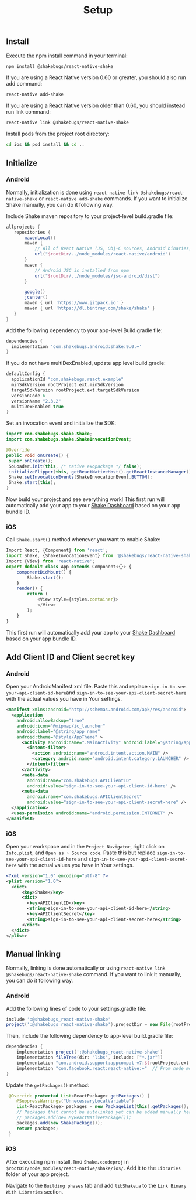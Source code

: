 ﻿---
id: setup
title: Setup
---
## Install
Execute the npm install command in your terminal: 

```bash title="Terminal"
npm install @shakebugs/react-native-shake
```

If you are using a React Native version 0.60 or greater, you should also run add command:

```bash title="Terminal"
react-native add-shake
```

If you are using a React Native version older than 0.60, you should instead run link command:

```bash title="Terminal"
react-native link @shakebugs/react-native-shake
```

Install pods from the project root directory:

```bash title="Terminal"
cd ios && pod install && cd ..
```

## Initialize
### Android
Normally, initialization is done using `react-native link @shakebugs/react-native-shake` or `react-native add-shake` commands.
If you want to initialize Shake manually, you can do it following way.

Include Shake maven repository to your project-level build.gradle file: 

```groovy {16} title="build.gradle"
allprojects {
   repositories {
       mavenLocal()
       maven {
           // All of React Native (JS, Obj-C sources, Android binaries) is installed from npm
           url("$rootDir/../node_modules/react-native/android")
       }
       maven {
           // Android JSC is installed from npm
           url("$rootDir/../node_modules/jsc-android/dist")
       }

       google()
       jcenter()
       maven { url 'https://www.jitpack.io' }
       maven { url 'https://dl.bintray.com/shake/shake' }                                             
   }
}
```

Add the following dependency to your app-level Build.gradle file: 

```groovy {2} title="app/build.gradle"
dependencies {
  implementation 'com.shakebugs.android:shake:9.0.+'                         
}
```

If you do not have multiDexEnabled, update app level build.gradle:

```groovy {7} title="app/build.gradle"
defaultConfig {
  applicationId "com.shakebugs.react.example"
  minSdkVersion rootProject.ext.minSdkVersion
  targetSdkVersion rootProject.ext.targetSdkVersion
  versionCode 6
  versionName "2.3.2"
  multiDexEnabled true                                                        
}
```

Set an invocation event and initialize the SDK: 

```java {1,2,9,10} title="MainApplication.java"
import com.shakebugs.shake.Shake;                                          
import com.shakebugs.shake.ShakeInvocationEvent;                            

@Override
public void onCreate() {
 super.onCreate();
 SoLoader.init(this, /* native exopackage */ false);
 initializeFlipper(this, getReactNativeHost().getReactInstanceManager());
 Shake.setInvocationEvents(ShakeInvocationEvent.BUTTON);                    
 Shake.start(this);                                                        
}
``` 

Now build your project and see everything work! This first run will automatically add your app 
to your [Shake Dashboard](https://app.shakebugs.com) based on your app bundle ID.

### iOS
Call `Shake.start()` method whenever you want to enable Shake:

```javascript {2,6} title="App.js"
Import React, {Component} from 'react';
import Shake, {ShakeInvocationEvent} from '@shakebugs/react-native-shake';
Import {View} from 'react-native';
export default class App extends Component<{}> {
	componentDidMount() {
		Shake.start();                                                          
	}
    render() {
        return (
            <View style={styles.container}>
            </View>
        );
    }
}
```

This first run will automatically add your app to your [Shake Dashboard](https://app.shakebugs.com) based on your app bundle ID.

## Add Client ID and Client secret key 

### Android
Open your AndroidManifest.xml file. Paste this and replace `sign-in-to-see-your-api-client-id-here`and 
`sign-in-to-see-your-api-client-secret-here` with the actual values you have in Your settings.

```xml {13-18} title="AndroidManifest.xml"
<manifest xmlns:android="http://schemas.android.com/apk/res/android">
  <application
    android:allowBackup="true"
    android:icon="@mipmap/ic_launcher"
    android:label="@string/app_name"
    android:theme="@style/AppTheme" >
      <activity android:name=".MainActivity" android:label="@string/app_name" >
        <intent-filter>
          <action android:name="android.intent.action.MAIN" />
          <category android:name="android.intent.category.LAUNCHER" />
        </intent-filter>
      </activity>
      <meta-data                                                             
        android:name="com.shakebugs.APIClientID"
        android:value="sign-in-to-see-your-api-client-id-here" />
      <meta-data                                                             
        android:name="com.shakebugs.APIClientSecret"
        android:value="sign-in-to-see-your-api-client-secret-here" />
  </application>
  <uses-permission android:name="android.permission.INTERNET" />
</manifest>
```

### iOS
Open your workspace and in the `Project Navigator`, right click on `Info.plist`, and `Open as › Source code`. 
Paste this but replace `sign-in-to-see-your-api-client-id-here` and `sign-in-to-see-your-api-client-secret-here` 
with the actual values you have in Your settings.

```xml {4-10} title="Info.plist"
<?xml version="1.0" encoding="utf-8" ?>
<plist version="1.0">
  <dict>
      <key>Shake</key>
      <dict>
        <key>APIClientID</key>                                                
        <string>sign-in-to-see-your-api-client-id-here</string>
        <key>APIClientSecret</key>                                            
        <string>sign-in-to-see-your-api-client-secret-here</string>
      </dict>
  </dict>
</plist>
```

## Manual linking
Normally, linking is done automatically or using `react-native link @shakebugs/react-native-shake` command.
If you want to link it manually, you can do it following way.

### Android
Add the following lines of code to your settings.gradle file:

```groovy title="settings.gradle"
include ':@shakebugs_react-native-shake'
project(':@shakebugs_react-native-shake').projectDir = new File(rootProject.projectDir, '../node_modules/@shakebugs/react-native-shake/android')
```

Then, include the following dependency to app-level build.gradle file:

```groovy {2} title="app/build.gradle"
dependencies {
    implementation project(':@shakebugs_react-native-shake')                                    
    implementation fileTree(dir: "libs", include: ["*.jar"])
    implementation "com.android.support:appcompat-v7:${rootProject.ext.supportLibVersion}"
    implementation "com.facebook.react:react-native:+"  // From node_modules
}
```

Update the `getPackages()` method:

```java {6} title="MainApplication.java"
 @Override protected List<ReactPackage> getPackages() { 
    @SuppressWarnings("UnnecessaryLocalVariable")  
    List<ReactPackage> packages = new PackageList(this).getPackages();
    // Packages that cannot be autolinked yet can be added manually here, for example:
    // packages.add(new MyReactNativePackage());
    packages.add(new ShakePackage());                                                            
    return packages;
 } 
```

### iOS

After executing npm install, find `Shake.xcodeproj` in `$rootDir/node_modules/react-native/shake/ios/`. 
Add it to the `Libraries` folder of your app project. 

Navigate to the `Building phases` tab and add `libShake.a` to the `Link Binary With Libraries` section. 
